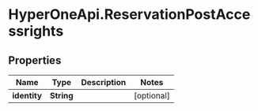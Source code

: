 # HyperOneApi.ReservationPostAccessrights

## Properties

Name | Type | Description | Notes
------------ | ------------- | ------------- | -------------
**identity** | **String** |  | [optional] 


